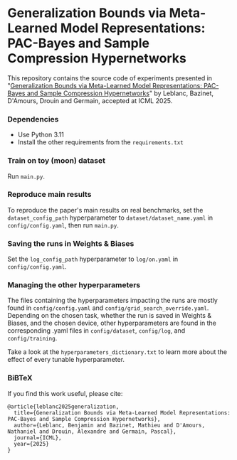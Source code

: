 # Generalization Bounds via Meta-Learned Model Representations: PAC-Bayes and Sample Compression Hypernetworks

This repository contains the source code of experiments presented in  "[Generalization Bounds via Meta-Learned Model Representations: PAC-Bayes and Sample Compression Hypernetworks](https://arxiv.org/abs/2410.13577)" by Leblanc, Bazinet, D'Amours, Drouin and Germain, accepted at ICML 2025.

### Dependencies

- Use Python 3.11
- Install the other requirements from the `requirements.txt`

### Train on toy (moon) dataset

Run `main.py`.

### Reproduce main results

To reproduce the paper's main results on real benchmarks, set the `dataset_config_path` hyperparameter to `dataset/dataset_name.yaml` in `config/config.yaml`, then run `main.py`.

### Saving the runs in Weights & Biases

Set the `log_config_path` hyperparameter to `log/on.yaml` in `config/config.yaml`.

### Managing the other hyperparameters

The files containing the hyperparameters impacting the runs are mostly found in `config/config.yaml` and `config/grid_search_override.yaml`. Depending on the chosen task, whether the run is saved in Weights & Biases, and the chosen device, other hyperparameters are found in the corresponding .yaml files in `config/dataset`, `config/log`, and `config/training`.

Take a look at the `hyperparameters_dictionary.txt` to learn more about the effect of every tunable hyperparameter.

### BiBTeX

If you find this work useful, please cite:

```
@article{leblanc2025generalization,
  title={Generalization Bounds via Meta-Learned Model Representations: PAC-Bayes and Sample Compression Hypernetworks},
  author={Leblanc, Benjamin and Bazinet, Mathieu and D'Amours, Nathaniel and Drouin, Alexandre and Germain, Pascal},
  journal={ICML},
  year={2025}
}
```
